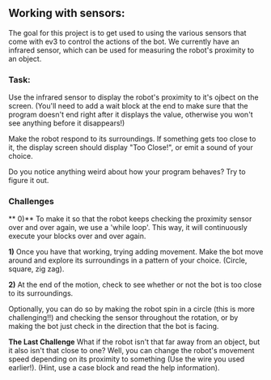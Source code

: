 ## Working with sensors:

The goal for this project is to get used to using the various sensors that come with ev3 to control the actions of the bot.  We currently have an infrared sensor, which can be used for measuring the robot's proximity to an object.

### Task:  

Use the infrared sensor to display the robot's proximity to it's ojbect on the screen.  (You'll need to add a wait block at the end to make sure that the program doesn't end right after it displays the value, otherwise you won't see anything before it disappears!)

Make the robot respond to its surroundings.  If something gets too close to it, the display screen should display "Too Close!", or emit a sound of your choice.  

Do you notice anything weird about how your program behaves? Try to figure it out.

### Challenges
** 0)** To make it so that the robot keeps checking the proximity sensor over and over again, we use a 'while loop'. This way, it will continuously execute your blocks over and over again.

**1)** Once you have that working, trying adding movement.  Make the bot move around and explore its surroundings in a pattern of your choice. (Circle, square, zig zag).  

**2)** At the end of the motion, check to see whether or not the bot is too close to its surroundings. 

Optionally, you can do so by making the robot spin in a circle (this is more challenging!!) and checking the sensor throughout the rotation, or by making the bot just check in the direction that the bot is facing.

**The Last Challenge** What if the robot isn't that far away from an object, but it also isn't that close to one?  Well, you can change the robot's movement speed depending on its proximity to something  (Use the wire you used earlier!).  (Hint, use a case block and read the help information).




